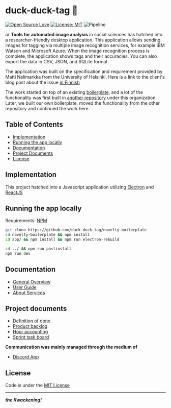 # duck-duck-tag :baby_chick:
[![Open Source Love](https://badges.frapsoft.com/os/v1/open-source.svg?v=103)](https://github.com/ellerbrock/open-source-badges/)
[![License: MIT](https://img.shields.io/badge/License-MIT-yellow.svg)](https://opensource.org/licenses/MIT)
![Pipeline](https://github.com/duck-duck-tag/duck-duck-tag/workflows/Pipeline/badge.svg)



or **Tools for automated image analysis** in social sciences has hatched into a researcher-friendly desktop application. This application allows sending images for tagging via multiple image recognition services, for example IBM Watson and Microsoft Azure. When the image recognition process is complete, the application shows tags and their accuracies. You can also export the data in CSV, JSON, and SQLite format. 

The application was built on the specification and requirement provided by Matti Nelimarkka from the University of Helsinki. Here is a link to the client's blog post about the issue [in Finnish](https://rajapinta.co/2020/02/24/onko-maailma-erilainen-riippuen-siita-kenen-tekoaly-sita-katselee/)

The work started on top of an existing [boilerplate](https://github.com/electron-react-boilerplate/electron-react-boilerplate), and a lot of the functionality was first built in [another repository](https://github.com/duck-duck-tag/duck-duck-tag) under this organization. Later, we built our own boilerplate, moved the functionality from the other repository and continued the work here.


## Table of Contents

- [Implementation](#implementation)
- [Running the app locally](#running-the-app-locally)
- [Documentation](#documentation)
- [Project Documents](#project-documents)
- [License](LICENSE.md)

## Implementation

This project hatched into a Javascript application utilizing [Electron](https://www.electronjs.org/) and [ReactJS](https://reactjs.org/)

## Running the app locally

Requirements: [NPM](https://www.npmjs.com)

```bash
git clone https://github.com/duck-duck-tag/novelty-boilerplate
cd novelty-boilerplate && npm install
cd app/ && npm install && npm run electron-rebuild

cd ../ && npm run postinstall
npm run dev
```

## Documentation

- [General Overview](documentation/general_overview.md)
- [User Guide](documentation/user_guide.md)
- [About Services](documentation/about_services.md)

## Project documents

- [Definition of done](https://github.com/duck-duck-tag/duck-duck-tag/blob/master/DefinitionOfDone.md)
- [Product backlog](https://docs.google.com/spreadsheets/d/1ypMfZBOHwcXqzx_ehelTg8syBYQba85UtAmK6r7JvH8/edit?usp=sharing)
- [Hour accounting](https://docs.google.com/spreadsheets/d/1ypMfZBOHwcXqzx_ehelTg8syBYQba85UtAmK6r7JvH8/edit#gid=1685552279)
- [Sprint task board](https://github.com/duck-duck-tag/duck-duck-tag/projects)

**Communication was mainly managed through the medium of**

- [Discord App](https://discord.com/)

## License

Code is under the [MIT License](https://github.com/ubikampus/ubilocation-server/blob/master/LICENSE)

---

**_the Kwackening!_**
